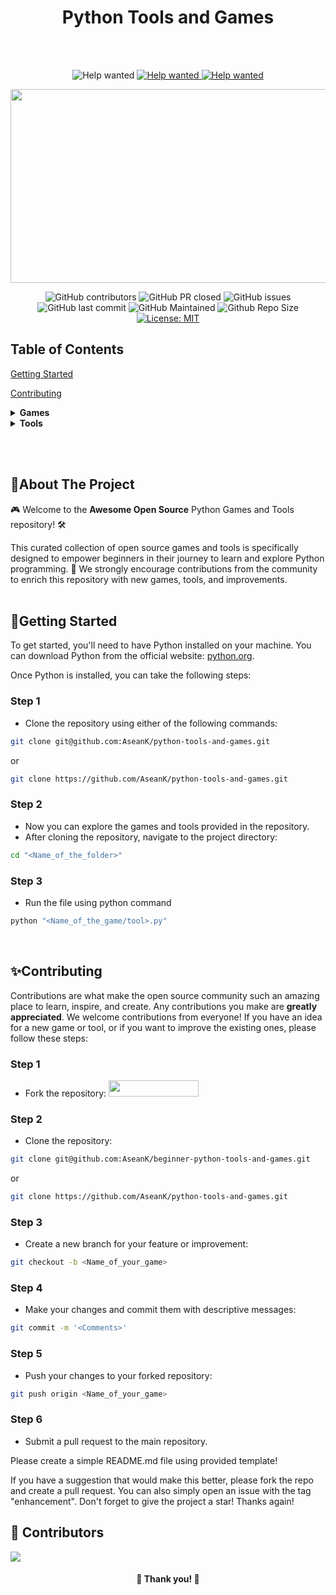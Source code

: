 <h1 align="center">Python Tools and Games</h1>
<br /><br />

<!----------------Badge-------------->

<div align="center">

<img src="https://img.shields.io/badge/Contribution welcome-blueviolet.svg?style=for-the-badge" alt="Help wanted" /> <a href="https://github.com/AseanK/python-tools-and-games/issues" target="_blank">
<img src="https://img.shields.io/badge/Help wanted-fb07c8.svg?style=for-the-badge" alt="Help wanted" /> <a href="https://github.com/AseanK/python-tools-and-games/issues" target="_blank">
<img src="https://img.shields.io/badge/Open source-aqua.svg?style=for-the-badge" alt="Help wanted" /> <a href="https://github.com/AseanK/python-tools-and-games/issues" target="_blank">

</div>
<!----------------Badge END-------------->
  
<p align="center">
  <a href="https://github.com/AseanK/python-tools-and-games" target="_blank">
    <img src="images/mainLogo.jpg" width = "720px" height = "310px">
  </a>
</p>

  <!----------------Badge-------------->
<div align="center">
 
![GitHub contributors](https://img.shields.io/github/contributors/AseanK/python-tools-and-games?style=flat&color=blueviolet)
![GitHub PR closed](https://img.shields.io/github/issues-pr-closed-raw/AseanK/python-tools-and-games?style=flate&color=fb07c8)
![GitHub issues](https://img.shields.io/github/issues-raw/AseanK/python-tools-and-games?style=flate&color=aqua)
![GitHub last commit](https://img.shields.io/github/last-commit/AseanK/python-tools-and-games?style=flat&color=blueviolet)
![GitHub Maintained](https://img.shields.io/badge/maintained-yes-fb07c8.svg?style=flat)
![Github Repo Size](https://img.shields.io/github/repo-size/AseanK/python-tools-and-games?style=flat&color=aqua)
[![License: MIT](https://img.shields.io/badge/License-MIT-blueviolet.svg)](https://opensource.org/licenses/MIT)
</div>
  <!----------------Badge END-------------->

## Table of Contents

[Getting Started](#getting-started)

[Contributing](#contributing)

<details>
<summary><strong>Games</strong></summary>

- [Auction](/Games/auction)
- [BlackJack](/Games/black_jack)
- [Slot Machine](/Games/slot_machine)
- [Board filling game](/Games/board_filling_game)
- [US states guessing](/Games/state_guessing)
- [Minesweeper](/Games/minesweeper)
- [Hang Man](/Games/hangman)
- [Rock Paper Scissors](/Games/rock_paper_scissors)
- [Guess the number](/Games/guess_the_number)
- [Tic-Tac-Toe](/Games/tic_tac_toe)
- [Road crossing](/Games/road_crossing)
- [Pong](/Games/pong)
- [Turtle racing bet](/Games/turtle_racing_bet)
- [Snake game](/Games/snake_game)
- [Etch A Sketch](/Games/etch_a_sketch)
- [CompSci Quiz](/Games/comp_sci_quiz)
- [Treasure Island](Games/treasure_Island)
- [Pizza Palour](Games/pizza_palour)
- [Checkers](Games/checkers)
- [General Quiz Game](<Games/General Quiz Game>)
- [Ludo King](Games/ludo_king)
- [Chin Chiro](Games/chin_chiro)

</details>

<details>
<summary><strong>Tools</strong></summary>

- [Encoding](/Tools/encoding)
- [Calculator](/Tools/calculator)
- [NATO Alphabet Translator](/Tools/NATO_alphabet_translator)
- [Distance Conversion Calculator](/Tools/distance_calculator)
- [Pomodoro Timer](/Tools/pomodoro_timer)
- [Kanye Says...](/Tools/kanye_says)
- [Cookie Macro](/Tools/cookie_macro)
- [QRcode Generator](/Tools/qrcode_gen)
- [Tip Calculator](/Tools/tip_calculator)
- [Auto WiFi Check](/Tools/AutoWiFiCheck)
- [PDF Merge](Tools/merge_pdf)
- [Text Summarizer](Tools/text_summarizer)
- [Image Resizer](Tools/Image_resizer)
- [Remove Duplicates](Tools/remove_duplicates)
- [Password Strength Checker](Tools/Password_strength_checker)
- [Bluetooth Scanner](Tools/bluetooth_scanner)
- [Custom Password Generator](Tools/custom_password_generator)
- [Binary Converter](Tools/binary_converter)
- [Expense Calculator](/Tools/Expense)

</details>

<br /><br />

## 👀About The Project

🎮 Welcome to the **Awesome Open Source** Python Games and Tools repository! 🛠️

This curated collection of open source games and tools is specifically designed to empower beginners in their journey to learn and explore Python programming. 🌟 We strongly encourage contributions from the community to enrich this repository with new games, tools, and improvements.
<br /><br />

## 🍄Getting Started

To get started, you'll need to have Python installed on your machine. You can download Python from the official website: [python.org](https://www.python.org/).

Once Python is installed, you can take the following steps:

### Step 1

- Clone the repository using either of the following commands:

```bash
git clone git@github.com:AseanK/python-tools-and-games.git
```

or

```bash
git clone https://github.com/AseanK/python-tools-and-games.git
```

### Step 2

- Now you can explore the games and tools provided in the repository.
- After cloning the repository, navigate to the project directory:

```bash
cd "<Name_of_the_folder>"
```

### Step 3

- Run the file using python command

```bash
python "<Name_of_the_game/tool>.py"
```

<br />

## ✨Contributing

Contributions are what make the open source community such an amazing place to learn, inspire, and create. Any contributions you make are **greatly appreciated**.
We welcome contributions from everyone! If you have an idea for a new game or tool, or if you want to improve the existing ones, please follow these steps:

### Step 1

- Fork the repository:
  <img src="/images/fork.png" width="144" height="26">

### Step 2

- Clone the repository:

```bash
git clone git@github.com:AseanK/beginner-python-tools-and-games.git
```

or

```bash
git clone https://github.com/AseanK/python-tools-and-games.git
```

### Step 3

- Create a new branch for your feature or improvement:

```bash
git checkout -b <Name_of_your_game>
```

### Step 4

- Make your changes and commit them with descriptive messages:

```bash
git commit -m '<Comments>'
```

### Step 5

- Push your changes to your forked repository:

```bash
git push origin <Name_of_your_game>
```

### Step 6

- Submit a pull request to the main repository.
  <br />

Please create a simple README.md file using provided template!

If you have a suggestion that would make this better, please fork the repo and create a pull request. You can also simply open an issue with the tag "enhancement".
Don't forget to give the project a star! Thanks again!

## :raised_hands: Contributors

<a href="https://github.com/AseanK/python-tools-and-games/graphs/contributors">
  <img src="https://contrib.rocks/image?repo=AseanK/python-tools-and-games" />
</a>

<br />
<h4 align="center"> 🙏 Thank you! 🙏 </h4>
